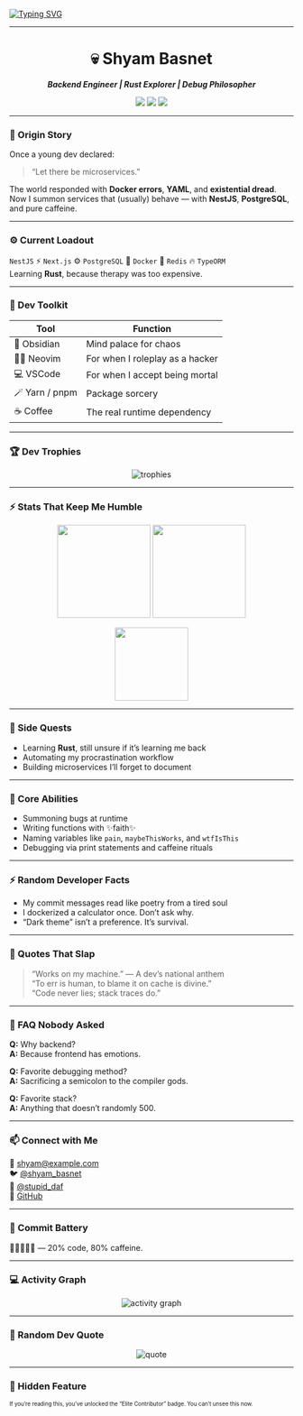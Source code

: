 
<!-- 🧠 Welcome to the Matrix -->
<!-- ⚡ Cyberpunk Legendary Edition -->

[![Typing SVG](https://readme-typing-svg.herokuapp.com?font=Share+Tech+Mono&size=25&duration=3000&pause=1000&color=0FFFC0&center=true&vCenter=true&width=650&lines=Hello+World+👋;I'm+Shyam+Basnet;Backend+Engineer+%7C+Rust+Explorer+%7C+Bug+Whisperer;Initiating+Backend+Protocols...;Connecting+to+Coffee+API...Success)](https://git.io/typing-svg)

---

<h1 align="center">💀 Shyam Basnet</h1>
<p align="center"><b><i>Backend Engineer | Rust Explorer | Debug Philosopher</i></b></p>

<p align="center">
  <img src="https://img.shields.io/badge/OS-macOS-black?style=flat-square&logo=apple" />
  <img src="https://img.shields.io/badge/Editor-Neovim%20%2F%20VSCode-0FFFC0?style=flat-square&logo=visualstudiocode" />
  <img src="https://img.shields.io/badge/Code-NestJS%20%7C%20Rust%20%7C%20Docker-ff00ff?style=flat-square" />
</p>

---

### 🧬 Origin Story
Once a young dev declared:  
> “Let there be microservices.”

The world responded with **Docker errors**, **YAML**, and **existential dread**.  
Now I summon services that (usually) behave — with **NestJS**, **PostgreSQL**, and pure caffeine.

---

### ⚙️ Current Loadout
`NestJS` ⚡ `Next.js` ⚙️ `PostgreSQL` 🧩 `Docker` 🧠 `Redis` 🔥 `TypeORM`  
Learning **Rust**, because therapy was too expensive.

---

### 🧠 Dev Toolkit
| Tool | Function |
|------|-----------|
| 🧠 Obsidian | Mind palace for chaos |
| 🧑‍🚀 Neovim | For when I roleplay as a hacker |
| 💻 VSCode | For when I accept being mortal |
| 🪄 Yarn / pnpm | Package sorcery |
| ☕ Coffee | The real runtime dependency |

---

### 🏆 Dev Trophies
<p align="center">
  <img src="https://github-profile-trophy.vercel.app/?username=Shyam576&theme=matrix&no-frame=true&margin-w=10" alt="trophies" />
</p>

---

### ⚡ Stats That Keep Me Humble
<p align="center">
  <img src="https://github-readme-stats.vercel.app/api?username=Shyam576&show_icons=true&theme=radical&title_color=0FFFC0&text_color=C0C0C0" height="165" />
  <img src="https://github-readme-streak-stats.herokuapp.com/?user=Shyam576&theme=radical&currStreakLabel=00F7FF&ring=ff00ff&fire=0FFFC0" height="165" />
</p>

<p align="center">
  <img src="https://github-readme-stats.vercel.app/api/top-langs/?username=Shyam576&layout=compact&theme=radical&title_color=ff00ff&text_color=FFFFFF" height="130" />
</p>

---

### 🧩 Side Quests
- Learning **Rust**, still unsure if it’s learning me back  
- Automating my procrastination workflow  
- Building microservices I’ll forget to document  

---

### 🐛 Core Abilities
- Summoning bugs at runtime  
- Writing functions with ✨faith✨  
- Naming variables like `pain`, `maybeThisWorks`, and `wtfIsThis`  
- Debugging via print statements and caffeine rituals  

---

### ⚡ Random Developer Facts
- My commit messages read like poetry from a tired soul  
- I dockerized a calculator once. Don’t ask why.  
- “Dark theme” isn’t a preference. It’s survival.

---

### 💬 Quotes That Slap
> “Works on my machine.” — A dev’s national anthem  
> “To err is human, to blame it on cache is divine.”  
> “Code never lies; stack traces do.”  

---

### 🤔 FAQ Nobody Asked
**Q:** Why backend?  
**A:** Because frontend has emotions.  

**Q:** Favorite debugging method?  
**A:** Sacrificing a semicolon to the compiler gods.  

**Q:** Favorite stack?  
**A:** Anything that doesn’t randomly 500.  

---

### 📫 Connect with Me
📧 [shyam@example.com](mailto:shyam@example.com)  
🐦 [@shyam_basnet](https://twitter.com/shyam_basnet)  
📸 [@stupid_daf](https://instagram.com/stupid_daf)  
🐙 [GitHub](https://github.com/Shyam576)

---

### 🪫 Commit Battery
🧃🔋🔋🪫🪫 — 20% code, 80% caffeine.

---

### 💻 Activity Graph
<p align="center">
  <img src="https://github-readme-activity-graph.vercel.app/graph?username=Shyam576&theme=matrix" alt="activity graph" />
</p>

---

### 💬 Random Dev Quote
<p align="center">
  <img src="https://quotes-github-readme.vercel.app/api?type=horizontal&theme=radical" alt="quote" />
</p>

---

### 🧠 Hidden Feature
<sub><sup>If you’re reading this, you’ve unlocked the “Elite Contributor” badge. You can’t unsee this now.</sup></sub>
